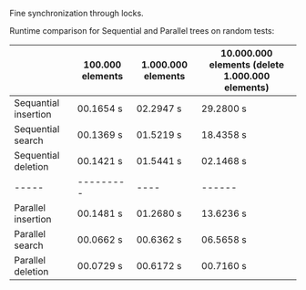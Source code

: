 Fine synchronization through locks.

Runtime comparison for Sequential and Parallel trees on random tests:

|                      | 100.000 elements |	1.000.000 elements | 10.000.000 elements (delete 1.000.000 elements) |
| -----                | ---------        | ----               | ------                                          |
| Sequantial insertion | 00.1654 s        | 02.2947 s          | 29.2800 s                                       | 
| Sequential search    | 00.1369 s        | 01.5219 s          | 18.4358 s                                       | 
| Sequential deletion  | 00.1421 s        | 01.5441 s          | 02.1468 s                                       | 
| -----                | ---------        | ----               | ------                                          |
| Parallel insertion   | 00.1481 s        | 01.2680 s          | 13.6236 s                                       | 
| Parallel search      | 00.0662 s        | 00.6362 s          | 06.5658 s                                       |
| Parallel deletion    | 00.0729 s        | 00.6172 s          | 00.7160 s                                       | 
